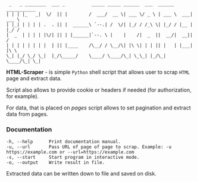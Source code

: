 ```
 _   _ ________  ___ _          _____ _____ ______  ___  ______ ___________ 
| | | |_   _|  \/  || |        /  ___/  __ \| ___ \/ _ \ | ___ \  ___| ___ \
| |_| | | | | .  . || |  ______\ `--.| /  \/| |_/ / /_\ \| |_/ / |__ | |_/ /
|  _  | | | | |\/| || | |______|`--. \ |    |    /|  _  ||  __/|  __||    / 
| | | | | | | |  | || |____    /\__/ / \__/\| |\ \| | | || |   | |___| |\ \ 
\_| |_/ \_/ \_|  |_/\_____/    \____/ \____/\_| \_\_| |_/\_|   \____/\_| \_|
```

**HTML-Scraper** - is simple `Python` shell script that allows user to scrap `HTML` page and extract data.

Script also allows to provide cookie or headers if needed (for authorization, for example).

For data, that is placed on *pages* script allows to set pagination and extract data from pages.

### Documentation
```
-h, --help      Print documentation manual.
-u, --url       Pass URL of page of page to scrap. Example: -u https://example.com or --url=https://example.com
-s, --start     Start program in interactive mode.
-o, --output    Write result in file.
```

Extracted data can be written down to file and saved on disk.

